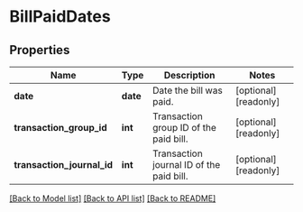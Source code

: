 # BillPaidDates

## Properties
Name | Type | Description | Notes
------------ | ------------- | ------------- | -------------
**date** | **date** | Date the bill was paid. | [optional] [readonly] 
**transaction_group_id** | **int** | Transaction group ID of the paid bill. | [optional] [readonly] 
**transaction_journal_id** | **int** | Transaction journal ID of the paid bill. | [optional] [readonly] 

[[Back to Model list]](../README.md#documentation-for-models) [[Back to API list]](../README.md#documentation-for-api-endpoints) [[Back to README]](../README.md)



